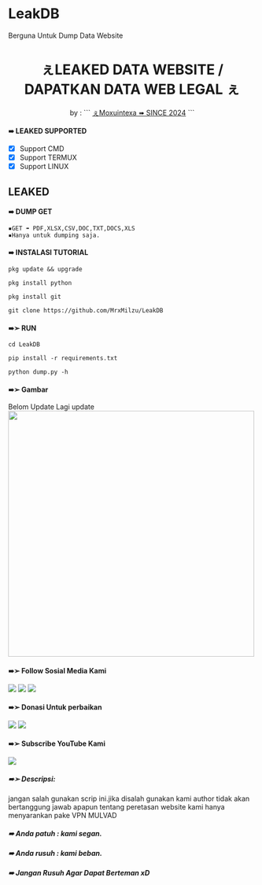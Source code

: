 # LeakDB
Berguna Untuk Dump Data Website
<h1 align="center">
  ぇLEAKED DATA WEBSITE / DAPATKAN DATA WEB LEGAL ぇ
</h1>
</div>
<p align="center">
  by : 
```
<a href="https://www.facebook.com/100071637038126">ぇMoxuintexa ➠ SINCE 2024</a>
```
</p>
<p align="center">

#### ➠ LEAKED SUPPORTED
- [x] Support CMD
- [x] Support TERMUX
- [x] Support LINUX

##  LEAKED
#### ➠ DUMP GET
```
▪GET ➠ PDF,XLSX,CSV,DOC,TXT,DOCS,XLS
▪Hanya untuk dumping saja.
```
#### ➠ INSTALASI TUTORIAL
```
pkg update && upgrade
```
```
pkg install python
```
```
pkg install git
```
```
git clone https://github.com/MrxMilzu/LeakDB
```
#### ➠➢ RUN
```
cd LeakDB
```
```
pip install -r requirements.txt
```
```
python dump.py -h
```

#### ➠➢ Gambar
Belom Update Lagi update
<img width="500px" src="">

#### ➠➢ Follow Sosial Media Kami
[![](https://img.shields.io/badge/Facebook-blue?logo=Facebook&logoColor=blue&labelColor=white)](https://www.facebook.com/100071637038126)
[![](https://img.shields.io/badge/Instagram-red?logo=Instagram&logoColor=red&labelColor=white)](https://www.instagram.com/milzx/)
[![](https://img.shields.io/badge/Github-black?logo=Github&logoColor=black&labelColor=white)](https://github.com/MrxMilzu) 
#### ➠➢ Donasi Untuk perbaikan
[![](https://img.shields.io/badge/DANA-Pay-white?logo=DANA&logoColor=white&labelColor=blue)](https://link.dana.id/qr/3u8s8cbp)
[![](https://img.shields.io/badge/Shopee-Pay-white?logo=Shopee&logoColor=blue&labelColor=orange)](https://shp.ee/a8kx89x?smtt=0.0.9)

#### ➠➢ Subscribe YouTube Kami
[![](https://img.shields.io/badge/YouTube-SUBSCRIBE-red?&logoColor=white&labelColor=purpel)](https://youtube.com/channel/UCqHIxnz-uxVzLXARplFzzqQ)

##### ➠➢ Descripsi:
jangan salah gunakan scrip ini.jika disalah gunakan kami author tidak akan bertanggung jawab
apapun tentang peretasan website kami hanya menyarankan pake VPN MULVAD

##### ➠ Anda patuh : kami segan.
##### ➠ Anda rusuh : kami beban.
##### ➠ Jangan Rusuh Agar Dapat Berteman xD

